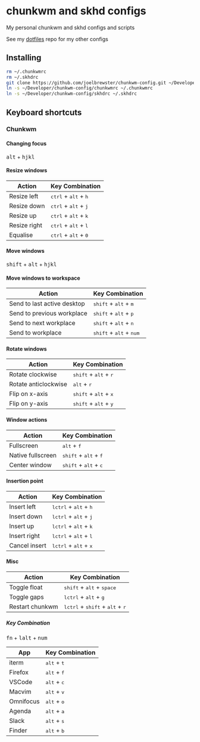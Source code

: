 # chunkwm and skhd configs
My personal chunkwm and skhd configs and scripts

See my [dotfiles](https://github.com/joelbrewster/dotfiles.git) repo for my other configs

## Installing
```sh
rm ~/.chunkwmrc
rm ~/.skhdrc
git clone https://github.com/joelbrewster/chunkwm-config.git ~/Developer/chunkwm-config
ln -s ~/Developer/chunkwm-config/chunkwmrc ~/.chunkwmrc
ln -s ~/Developer/chunkwm-config/skhdrc ~/.skhdrc
```

## Keyboard shortcuts
### Chunkwm

#### Changing focus
<kbd>alt</kbd> + <kbd>hjkl</kbd>

#### Resize windows
| Action       | Key Combination                                 |
|--------------|-------------------------------------------------|
| Resize left  | <kbd>ctrl</kbd> + <kbd>alt</kbd> + <kbd>h</kbd> |
| Resize down  | <kbd>ctrl</kbd> + <kbd>alt</kbd> + <kbd>j</kbd> |
| Resize up    | <kbd>ctrl</kbd> + <kbd>alt</kbd> + <kbd>k</kbd> |
| Resize right | <kbd>ctrl</kbd> + <kbd>alt</kbd> + <kbd>l</kbd> |
| Equalise     | <kbd>ctrl</kbd> + <kbd>alt</kbd> + <kbd>0</kbd> |

#### Move windows
<kbd>shift</kbd> + <kbd>alt</kbd> + <kbd>hjkl</kbd>

#### Move windows to workspace

| Action                      | Key Combination                                    |
|-----------------------------|----------------------------------------------------|
| Send to last active desktop | <kbd>shift</kbd> + <kbd>alt</kbd> + <kbd>m</kbd>   |
| Send to previous workplace  | <kbd>shift</kbd> + <kbd>alt</kbd> + <kbd>p</kbd>   |
| Send to next workplace      | <kbd>shift</kbd> + <kbd>alt</kbd> + <kbd>n</kbd>   |
| Send to workplace           | <kbd>shift</kbd> + <kbd>alt</kbd> + <kbd>num</kbd> |

#### Rotate windows

| Action               | Key Combination                                  |
|----------------------|--------------------------------------------------|
| Rotate clockwise     | <kbd>shift</kbd> + <kbd>alt</kbd> + <kbd>r</kbd> |
| Rotate anticlockwise | <kbd>alt</kbd> + <kbd>r</kbd>                    |
| Flip on x-axis       | <kbd>shift</kbd> + <kbd>alt</kbd> + <kbd>x</kbd> |
| Flip on y-axis       | <kbd>shift</kbd> + <kbd>alt</kbd> + <kbd>y</kbd> |

#### Window actions

| Action            | Key Combination                                  |
|-------------------|--------------------------------------------------|
| Fullscreen        | <kbd>alt</kbd>  + <kbd>f</kbd>                   |
| Native fullscreen | <kbd>shift</kbd> + <kbd>alt</kbd> + <kbd>f</kbd> |
| Center window     | <kbd>shift</kbd> + <kbd>alt</kbd> + <kbd>c</kbd> |

#### Insertion point

| Action        | Key Combination                                  |
|---------------|--------------------------------------------------|
| Insert left   | <kbd>lctrl</kbd> + <kbd>alt</kbd> + <kbd>h</kbd> |
| Insert down   | <kbd>lctrl</kbd> + <kbd>alt</kbd> + <kbd>j</kbd> |
| Insert up     | <kbd>lctrl</kbd> + <kbd>alt</kbd> + <kbd>k</kbd> |
| Insert right  | <kbd>lctrl</kbd> + <kbd>alt</kbd> + <kbd>l</kbd> |
| Cancel insert | <kbd>lctrl</kbd> + <kbd>alt</kbd> + <kbd>x</kbd> |

#### Misc

| Action          | Key Combination                                                     |
|-----------------|---------------------------------------------------------------------|
| Toggle float    | <kbd>shift</kbd> + <kbd>alt</kbd> + <kbd>space</kbd>                |
| Toggle gaps     | <kbd>lctrl</kbd> + <kbd>alt</kbd> + <kbd>g</kbd>                    |
| Restart chunkwm | <kbd>lctrl</kbd> + <kbd>shift</kbd> + <kbd>alt</kbd> + <kbd>r</kbd> |

##### Key Combination
<kbd>fn</kbd> + <kbd>lalt</kbd> + <kbd>num</kbd>

| App       | Key Combination
|-----------|-------------------------------|
| iterm     | <kbd>alt</kbd> + <kbd>t</kbd> |
| Firefox   | <kbd>alt</kbd> + <kbd>f</kbd> |
| VSCode    | <kbd>alt</kbd> + <kbd>c</kbd> |
| Macvim    | <kbd>alt</kbd> + <kbd>v</kbd> |
| Omnifocus | <kbd>alt</kbd> + <kbd>o</kbd> |
| Agenda    | <kbd>alt</kbd> + <kbd>a</kbd> |
| Slack     | <kbd>alt</kbd> + <kbd>s</kbd> |
| Finder    | <kbd>alt</kbd> + <kbd>b</kbd> |

